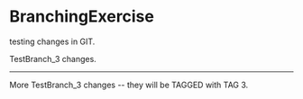 BranchingExercise
=================

testing changes in GIT.


TestBranch_3 changes.

----------------
More TestBranch_3 changes -- they will be TAGGED with TAG 3.